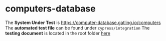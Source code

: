 # computers-database
The **System Under Test** is https://computer-database.gatling.io/computers
The **automated test file** can be found under `cypress/integration`
The **testing document** is located in the root folder [here](https://github.com/jordaniandude/computers-database/blob/master/Computer%20Database%20Test%20Plan.pdf)
